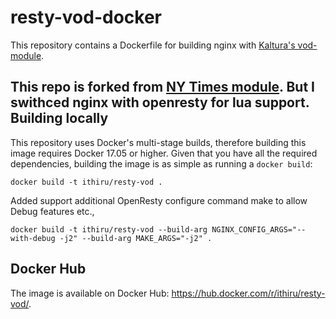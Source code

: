 resty-vod-docker
=======================

This repository contains a Dockerfile for building nginx with [Kaltura's
vod-module](https://github.com/kaltura/nginx-vod-module).

This repo is forked from [NY Times module](https://github.com/nytimes/nginx-vod-module-docker). But I swithced nginx with openresty for lua support. 
Building locally
----------------

This repository uses Docker's multi-stage builds, therefore building this image
requires Docker 17.05 or higher. Given that you have all the required
dependencies, building the image is as simple as running a ``docker build``:

```
docker build -t ithiru/resty-vod .
```

Added support additional OpenResty configure command make to allow Debug features etc.,

```
docker build -t ithiru/resty-vod --build-arg NGINX_CONFIG_ARGS="--with-debug -j2" --build-arg MAKE_ARGS="-j2" .
```

Docker Hub
----------

The image is available on Docker Hub: https://hub.docker.com/r/ithiru/resty-vod/.
